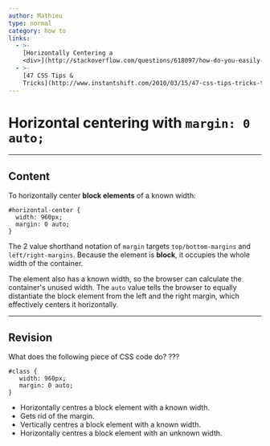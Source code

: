 ```yaml
---
author: Mathieu
type: normal
category: how to
links:
  - >-
    [Horizontally Centering a
    <div>](http://stackoverflow.com/questions/618097/how-do-you-easily-horizontally-center-a-div-using-css){website}
  - >-
    [47 CSS Tips &
    Tricks](http://www.instantshift.com/2010/03/15/47-css-tips-tricks-to-take-your-site-to-the-next-level/){website}
---
```


# Horizontal centering with `margin: 0 auto;`


---

## Content

To horizontally center **block elements** of a known width:

```plain-text
#horizontal-center {
  width: 960px;
  margin: 0 auto;
}
```

The 2 value shorthand notation of `margin` targets `top/bottom-margins` and `left/right-margins`. Because the element is **block**, it occupies the whole width of the container.

The element also has a known width, so the browser can calculate the container's unused width. The `auto` value tells the browser to equally distantiate the block element from the left and the right margin, which effectively centers it horizontally.


---

## Revision

What does the following piece of CSS code do? ???

```plain-text
#class {
   width: 960px;
   margin: 0 auto;
}
```

- Horizontally centres a block element with a known width.
- Gets rid of the margin.
- Vertically centres a block element with a known width.
- Horizontally centres a block element with an unknown width.
